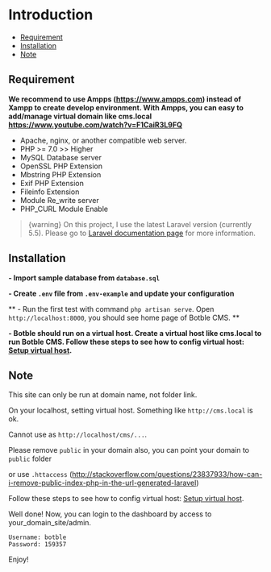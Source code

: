 # Introduction
- [Requirement](#requirement)
- [Installation](#installation)
- [Note](#note)

<a name="requirement"></a>
## Requirement

**We recommend to use Ampps (https://www.ampps.com) instead of Xampp to create develop environment. With Ampps, you can easy to add/manage virtual domain like cms.local https://www.youtube.com/watch?v=F1CaiR3L9FQ**

- Apache, nginx, or another compatible web server.
- PHP >= 7.0 >> Higher
- MySQL Database server
- OpenSSL PHP Extension
- Mbstring PHP Extension
- Exif PHP Extension
- Fileinfo Extension
- Module Re_write server
- PHP_CURL Module Enable


>  {warning} On this project, I use the latest Laravel version (currently 5.5). Please go to [Laravel documentation page](https://laravel.com/docs) for more information.

<a name="installation"></a>
## Installation

**- Import sample database from `database.sql`**

**- Create `.env` file from `.env-example` and update your configuration**

** - Run the first test with command `php artisan serve`. Open `http://localhost:8000`, you should see home page of Botble CMS. **

**- Botble should run on a virtual host. Create a virtual host like cms.local to run Botble CMS. Follow these steps to see how to config virtual host: [Setup virtual host](/2.4/virtualhost).** 

<a name="note"></a>
## Note

This site can only be run at domain name, not folder link.

On your localhost, setting virtual host. Something like `http://cms.local` is ok.

Cannot use as `http://localhost/cms/...`.

Please remove `public` in your domain also, you can point your domain to `public` folder

or use `.httaccess` (http://stackoverflow.com/questions/23837933/how-can-i-remove-public-index-php-in-the-url-generated-laravel)

Follow these steps to see how to config virtual host: [Setup virtual host](/2.4/virtualhost).

Well done! Now, you can login to the dashboard by access to your_domain_site/admin.

    Username: botble
    Password: 159357

Enjoy!
